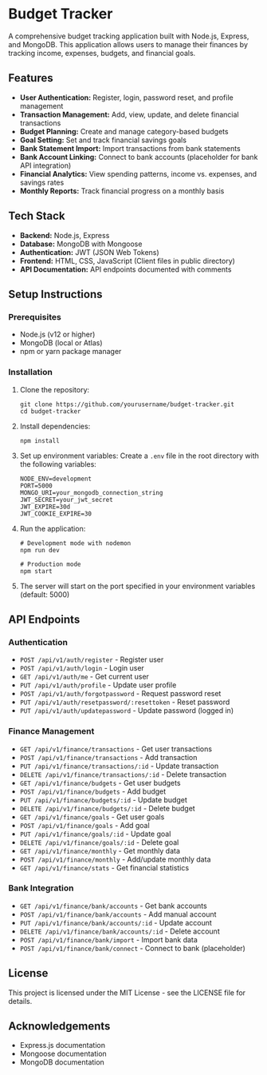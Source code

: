 # Budget Tracker

A comprehensive budget tracking application built with Node.js, Express, and MongoDB. This application allows users to manage their finances by tracking income, expenses, budgets, and financial goals.

## Features

- **User Authentication:** Register, login, password reset, and profile management
- **Transaction Management:** Add, view, update, and delete financial transactions
- **Budget Planning:** Create and manage category-based budgets
- **Goal Setting:** Set and track financial savings goals
- **Bank Statement Import:** Import transactions from bank statements
- **Bank Account Linking:** Connect to bank accounts (placeholder for bank API integration)
- **Financial Analytics:** View spending patterns, income vs. expenses, and savings rates
- **Monthly Reports:** Track financial progress on a monthly basis

## Tech Stack

- **Backend:** Node.js, Express
- **Database:** MongoDB with Mongoose
- **Authentication:** JWT (JSON Web Tokens)
- **Frontend:** HTML, CSS, JavaScript (Client files in public directory)
- **API Documentation:** API endpoints documented with comments

## Setup Instructions

### Prerequisites

- Node.js (v12 or higher)
- MongoDB (local or Atlas)
- npm or yarn package manager

### Installation

1. Clone the repository:
   ```
   git clone https://github.com/yourusername/budget-tracker.git
   cd budget-tracker
   ```

2. Install dependencies:
   ```
   npm install
   ```

3. Set up environment variables:
   Create a `.env` file in the root directory with the following variables:
   ```
   NODE_ENV=development
   PORT=5000
   MONGO_URI=your_mongodb_connection_string
   JWT_SECRET=your_jwt_secret
   JWT_EXPIRE=30d
   JWT_COOKIE_EXPIRE=30
   ```

4. Run the application:
   ```
   # Development mode with nodemon
   npm run dev
   
   # Production mode
   npm start
   ```

5. The server will start on the port specified in your environment variables (default: 5000)

## API Endpoints

### Authentication
- `POST /api/v1/auth/register` - Register user
- `POST /api/v1/auth/login` - Login user
- `GET /api/v1/auth/me` - Get current user
- `PUT /api/v1/auth/profile` - Update user profile
- `POST /api/v1/auth/forgotpassword` - Request password reset
- `PUT /api/v1/auth/resetpassword/:resettoken` - Reset password
- `PUT /api/v1/auth/updatepassword` - Update password (logged in)

### Finance Management
- `GET /api/v1/finance/transactions` - Get user transactions
- `POST /api/v1/finance/transactions` - Add transaction
- `PUT /api/v1/finance/transactions/:id` - Update transaction
- `DELETE /api/v1/finance/transactions/:id` - Delete transaction
- `GET /api/v1/finance/budgets` - Get user budgets
- `POST /api/v1/finance/budgets` - Add budget
- `PUT /api/v1/finance/budgets/:id` - Update budget
- `DELETE /api/v1/finance/budgets/:id` - Delete budget
- `GET /api/v1/finance/goals` - Get user goals
- `POST /api/v1/finance/goals` - Add goal
- `PUT /api/v1/finance/goals/:id` - Update goal
- `DELETE /api/v1/finance/goals/:id` - Delete goal
- `GET /api/v1/finance/monthly` - Get monthly data
- `POST /api/v1/finance/monthly` - Add/update monthly data
- `GET /api/v1/finance/stats` - Get financial statistics

### Bank Integration
- `GET /api/v1/finance/bank/accounts` - Get bank accounts
- `POST /api/v1/finance/bank/accounts` - Add manual account
- `PUT /api/v1/finance/bank/accounts/:id` - Update account
- `DELETE /api/v1/finance/bank/accounts/:id` - Delete account
- `POST /api/v1/finance/bank/import` - Import bank data
- `POST /api/v1/finance/bank/connect` - Connect to bank (placeholder)

## License

This project is licensed under the MIT License - see the LICENSE file for details.

## Acknowledgements

- Express.js documentation
- Mongoose documentation
- MongoDB documentation 